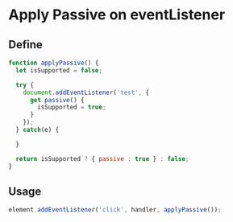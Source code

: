 # Apply Passive on eventListener
## Define
```js
function applyPassive() {
  let isSupported = false;

  try {
    document.addEventListener('test', {
      get passive() {
        isSupported = true;
      }
    });
  } catch(e) {

  }

  return isSupported ? { passive : true } : false;
}
```

## Usage

```js
element.addEventListener('click', handler, applyPassive());
```


